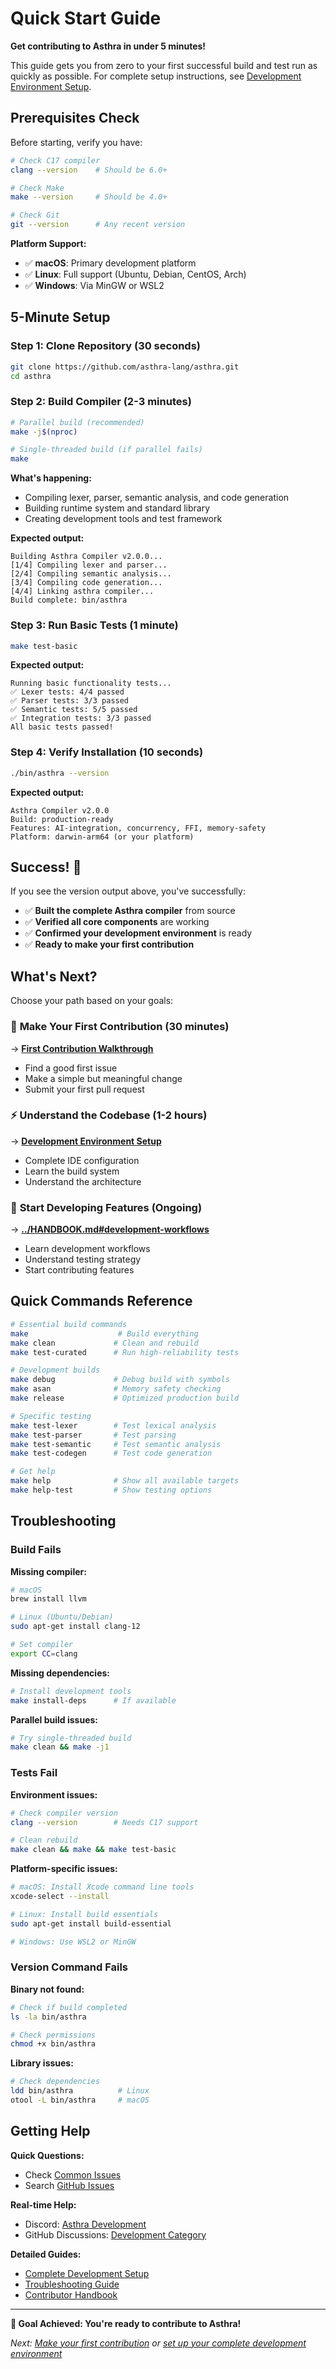 # Quick Start Guide

**Get contributing to Asthra in under 5 minutes!**

This guide gets you from zero to your first successful build and test run as quickly as possible. For complete setup instructions, see [Development Environment Setup](development-setup.md).

## Prerequisites Check

Before starting, verify you have:

```bash
# Check C17 compiler
clang --version    # Should be 6.0+

# Check Make
make --version     # Should be 4.0+

# Check Git
git --version      # Any recent version
```

**Platform Support:**
- ✅ **macOS**: Primary development platform
- ✅ **Linux**: Full support (Ubuntu, Debian, CentOS, Arch)
- ✅ **Windows**: Via MinGW or WSL2

## 5-Minute Setup

### Step 1: Clone Repository (30 seconds)

```bash
git clone https://github.com/asthra-lang/asthra.git
cd asthra
```

### Step 2: Build Compiler (2-3 minutes)

```bash
# Parallel build (recommended)
make -j$(nproc)

# Single-threaded build (if parallel fails)
make
```

**What's happening:**
- Compiling lexer, parser, semantic analysis, and code generation
- Building runtime system and standard library
- Creating development tools and test framework

**Expected output:**
```
Building Asthra Compiler v2.0.0...
[1/4] Compiling lexer and parser...
[2/4] Compiling semantic analysis...
[3/4] Compiling code generation...
[4/4] Linking asthra compiler...
Build complete: bin/asthra
```

### Step 3: Run Basic Tests (1 minute)

```bash
make test-basic
```

**Expected output:**
```
Running basic functionality tests...
✅ Lexer tests: 4/4 passed
✅ Parser tests: 3/3 passed  
✅ Semantic tests: 5/5 passed
✅ Integration tests: 3/3 passed
All basic tests passed!
```

### Step 4: Verify Installation (10 seconds)

```bash
./bin/asthra --version
```

**Expected output:**
```
Asthra Compiler v2.0.0
Build: production-ready
Features: AI-integration, concurrency, FFI, memory-safety
Platform: darwin-arm64 (or your platform)
```

## Success! 🎉

If you see the version output above, you've successfully:

- ✅ **Built the complete Asthra compiler** from source
- ✅ **Verified all core components** are working
- ✅ **Confirmed your development environment** is ready
- ✅ **Ready to make your first contribution**

## What's Next?

Choose your path based on your goals:

### 🚀 **Make Your First Contribution** (30 minutes)
→ **[First Contribution Walkthrough](first-contribution.md)**
- Find a good first issue
- Make a simple but meaningful change
- Submit your first pull request

### ⚡ **Understand the Codebase** (1-2 hours)
→ **[Development Environment Setup](development-setup.md)**
- Complete IDE configuration
- Learn the build system
- Understand the architecture

### 🔧 **Start Developing Features** (Ongoing)
→ **[../HANDBOOK.md#development-workflows](../HANDBOOK.md#development-workflows)**
- Learn development workflows
- Understand testing strategy
- Start contributing features

## Quick Commands Reference

```bash
# Essential build commands
make                    # Build everything
make clean             # Clean and rebuild
make test-curated      # Run high-reliability tests

# Development builds
make debug             # Debug build with symbols
make asan              # Memory safety checking
make release           # Optimized production build

# Specific testing
make test-lexer        # Test lexical analysis
make test-parser       # Test parsing
make test-semantic     # Test semantic analysis
make test-codegen      # Test code generation

# Get help
make help              # Show all available targets
make help-test         # Show testing options
```

## Troubleshooting

### Build Fails

**Missing compiler:**
```bash
# macOS
brew install llvm

# Linux (Ubuntu/Debian)
sudo apt-get install clang-12

# Set compiler
export CC=clang
```

**Missing dependencies:**
```bash
# Install development tools
make install-deps      # If available
```

**Parallel build issues:**
```bash
# Try single-threaded build
make clean && make -j1
```

### Tests Fail

**Environment issues:**
```bash
# Check compiler version
clang --version        # Needs C17 support

# Clean rebuild
make clean && make && make test-basic
```

**Platform-specific issues:**
```bash
# macOS: Install Xcode command line tools
xcode-select --install

# Linux: Install build essentials
sudo apt-get install build-essential

# Windows: Use WSL2 or MinGW
```

### Version Command Fails

**Binary not found:**
```bash
# Check if build completed
ls -la bin/asthra

# Check permissions
chmod +x bin/asthra
```

**Library issues:**
```bash
# Check dependencies
ldd bin/asthra          # Linux
otool -L bin/asthra     # macOS
```

## Getting Help

**Quick Questions:**
- Check [Common Issues](../troubleshooting/common-issues.md)
- Search [GitHub Issues](https://github.com/asthra-lang/asthra/issues)

**Real-time Help:**
- Discord: [Asthra Development](https://discord.gg/asthra-dev)
- GitHub Discussions: [Development Category](https://github.com/asthra-lang/asthra/discussions)

**Detailed Guides:**
- [Complete Development Setup](development-setup.md)
- [Troubleshooting Guide](../troubleshooting/README.md)
- [Contributor Handbook](../HANDBOOK.md)

---

**🎯 Goal Achieved: You're ready to contribute to Asthra!**

*Next: [Make your first contribution](first-contribution.md) or [set up your complete development environment](development-setup.md)* 